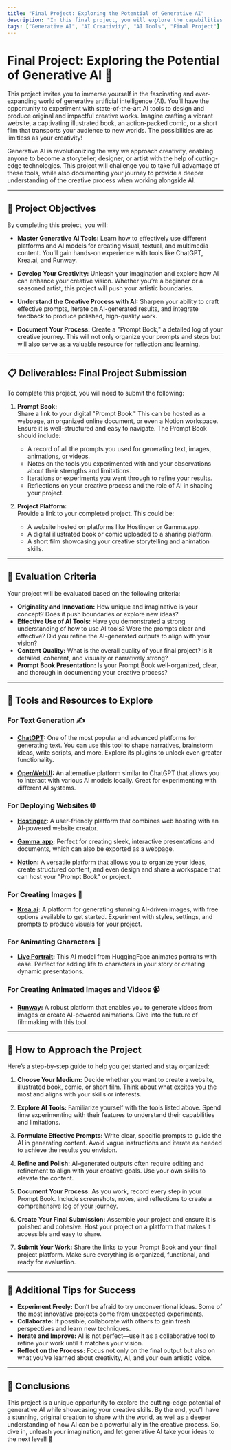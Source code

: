 ```yaml
---
title: "Final Project: Exploring the Potential of Generative AI"
description: "In this final project, you will explore the capabilities of generative artificial intelligence (AI) to create original and exciting content. You can choose from various creative formats such as websites, illustrated books, comics, or short films. Additionally, you will document your creative process through a 'Prompt Book', which will record the prompts used and the different artificial intelligences with which they have been created."
tags: ["Generative AI", "AI Creativity", "AI Tools", "Final Project"]
---
```


# Final Project: Exploring the Potential of Generative AI 🌟

This project invites you to immerse yourself in the fascinating and ever-expanding world of generative artificial intelligence (AI). You’ll have the opportunity to experiment with state-of-the-art AI tools to design and produce original and impactful creative works. Imagine crafting a vibrant website, a captivating illustrated book, an action-packed comic, or a short film that transports your audience to new worlds. The possibilities are as limitless as your creativity!

Generative AI is revolutionizing the way we approach creativity, enabling anyone to become a storyteller, designer, or artist with the help of cutting-edge technologies. This project will challenge you to take full advantage of these tools, while also documenting your journey to provide a deeper understanding of the creative process when working alongside AI.

---

## 🌈 Project Objectives

By completing this project, you will:

- **Master Generative AI Tools:** Learn how to effectively use different platforms and AI models for creating visual, textual, and multimedia content. You'll gain hands-on experience with tools like ChatGPT, Krea.ai, and Runway.
  
- **Develop Your Creativity:** Unleash your imagination and explore how AI can enhance your creative vision. Whether you’re a beginner or a seasoned artist, this project will push your artistic boundaries.

- **Understand the Creative Process with AI:** Sharpen your ability to craft effective prompts, iterate on AI-generated results, and integrate feedback to produce polished, high-quality work.

- **Document Your Process:** Create a "Prompt Book," a detailed log of your creative journey. This will not only organize your prompts and steps but will also serve as a valuable resource for reflection and learning.

---

## 📋 Deliverables: Final Project Submission

To complete this project, you will need to submit the following:

1. **Prompt Book:**  
   Share a link to your digital "Prompt Book." This can be hosted as a webpage, an organized online document, or even a Notion workspace. Ensure it is well-structured and easy to navigate. The Prompt Book should include:
   - A record of all the prompts you used for generating text, images, animations, or videos.
   - Notes on the tools you experimented with and your observations about their strengths and limitations.
   - Iterations or experiments you went through to refine your results.
   - Reflections on your creative process and the role of AI in shaping your project.

2. **Project Platform:**  
   Provide a link to your completed project. This could be:
   - A website hosted on platforms like Hostinger or Gamma.app.
   - A digital illustrated book or comic uploaded to a sharing platform.
   - A short film showcasing your creative storytelling and animation skills.

---

## 📝 Evaluation Criteria

Your project will be evaluated based on the following criteria:

- **Originality and Innovation:** How unique and imaginative is your concept? Does it push boundaries or explore new ideas?
- **Effective Use of AI Tools:** Have you demonstrated a strong understanding of how to use AI tools? Were the prompts clear and effective? Did you refine the AI-generated outputs to align with your vision?
- **Content Quality:** What is the overall quality of your final project? Is it detailed, coherent, and visually or narratively strong?
- **Prompt Book Presentation:** Is your Prompt Book well-organized, clear, and thorough in documenting your creative process?

---

## 🔧 Tools and Resources to Explore

### **For Text Generation** ✍️
- **[ChatGPT](https://chatgpt.com/):** One of the most popular and advanced platforms for generating text. You can use this tool to shape narratives, brainstorm ideas, write scripts, and more. Explore its plugins to unlock even greater functionality.
  
- **[OpenWebUI](https://openwebui.com/):** An alternative platform similar to ChatGPT that allows you to interact with various AI models locally. Great for experimenting with different AI systems.

### **For Deploying Websites** 🌐
- **[Hostinger](https://www.hostinger.com/):** A user-friendly platform that combines web hosting with an AI-powered website creator.
  
- **[Gamma.app](https://gamma.app/):** Perfect for creating sleek, interactive presentations and documents, which can also be exported as a webpage.

- **[Notion](https://www.notion.so/):** A versatile platform that allows you to organize your ideas, create structured content, and even design and share a workspace that can host your "Prompt Book" or project.

### **For Creating Images** 🎨
- **[Krea.ai](https://krea.ai/):** A platform for generating stunning AI-driven images, with free options available to get started. Experiment with styles, settings, and prompts to produce visuals for your project.

### **For Animating Characters** 🎥
- **[Live Portrait](https://huggingface.co/KwaiVGI/LivePortrait):** This AI model from HuggingFace animates portraits with ease. Perfect for adding life to characters in your story or creating dynamic presentations.

### **For Creating Animated Images and Videos** 📹
- **[Runway](https://runwayml.com/):** A robust platform that enables you to generate videos from images or create AI-powered animations. Dive into the future of filmmaking with this tool.

---

## 🚀 How to Approach the Project

Here’s a step-by-step guide to help you get started and stay organized:

1. **Choose Your Medium:** Decide whether you want to create a website, illustrated book, comic, or short film. Think about what excites you the most and aligns with your skills or interests.

2. **Explore AI Tools:** Familiarize yourself with the tools listed above. Spend time experimenting with their features to understand their capabilities and limitations.

3. **Formulate Effective Prompts:** Write clear, specific prompts to guide the AI in generating content. Avoid vague instructions and iterate as needed to achieve the results you envision.

4. **Refine and Polish:** AI-generated outputs often require editing and refinement to align with your creative goals. Use your own skills to elevate the content.

5. **Document Your Process:** As you work, record every step in your Prompt Book. Include screenshots, notes, and reflections to create a comprehensive log of your journey.

6. **Create Your Final Submission:** Assemble your project and ensure it is polished and cohesive. Host your project on a platform that makes it accessible and easy to share.

7. **Submit Your Work:** Share the links to your Prompt Book and your final project platform. Make sure everything is organized, functional, and ready for evaluation.

---

## 🌟 Additional Tips for Success

- **Experiment Freely:** Don’t be afraid to try unconventional ideas. Some of the most innovative projects come from unexpected experiments.
- **Collaborate:** If possible, collaborate with others to gain fresh perspectives and learn new techniques.
- **Iterate and Improve:** AI is not perfect—use it as a collaborative tool to refine your work until it matches your vision.
- **Reflect on the Process:** Focus not only on the final output but also on what you’ve learned about creativity, AI, and your own artistic voice.

---

## 🎉 Conclusions

This project is a unique opportunity to explore the cutting-edge potential of generative AI while showcasing your creative skills. By the end, you’ll have a stunning, original creation to share with the world, as well as a deeper understanding of how AI can be a powerful ally in the creative process. So, dive in, unleash your imagination, and let generative AI take your ideas to the next level! 🚀
